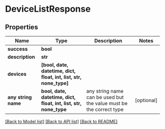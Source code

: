# DeviceListResponse


## Properties
Name | Type | Description | Notes
------------ | ------------- | ------------- | -------------
**success** | **bool** |  | 
**description** | **str** |  | 
**devices** | **[bool, date, datetime, dict, float, int, list, str, none_type]** |  | 
**any string name** | **bool, date, datetime, dict, float, int, list, str, none_type** | any string name can be used but the value must be the correct type | [optional]

[[Back to Model list]](../README.md#documentation-for-models) [[Back to API list]](../README.md#documentation-for-api-endpoints) [[Back to README]](../README.md)


